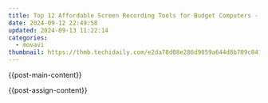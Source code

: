 ```yaml
---
title: Top 12 Affordable Screen Recording Tools for Budget Computers - Movavi's Picks
date: 2024-09-12 22:49:58
updated: 2024-09-13 11:22:14
categories:
  - movavi
thumbnail: https://thmb.techidaily.com/e2da78d08e286d9059a644d8b709c84167652f494081b2ccfa2bb5a7fc50971b.jpg
---
```


{{post-main-content}}

<ins class="adsbygoogle"
     style="display:block"
     data-ad-format="autorelaxed"
     data-ad-client="ca-pub-7571918770474297"
     data-ad-slot="1223367746"></ins>

{{post-assign-content}}

<ins class="adsbygoogle"
     style="display:block"
     data-ad-client="ca-pub-7571918770474297"
     data-ad-slot="8358498916"
     data-ad-format="auto"
     data-full-width-responsive="true"></ins>

